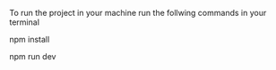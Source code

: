 To run the project in your machine run the follwing commands in your terminal

npm install

npm run dev
